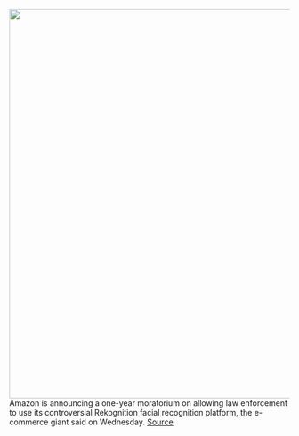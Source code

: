 <img src='https://cdn.vox-cdn.com/thumbor/E5HgkElRUH5xYYO8gJRM3Fp4H10=/0x0:2040x1360/1200x800/filters:focal(857x517:1183x843)/cdn.vox-cdn.com/uploads/chorus_image/image/66919136/acastro_180730_1777_facial_recognition_0002.0.jpg' width='700px' /><br/>
Amazon is announcing a one-year moratorium on allowing law enforcement to use its controversial Rekognition facial recognition platform, the e-commerce giant said on Wednesday.
<a href='https://www.theverge.com/2020/6/10/21287101/amazon-rekognition-facial-recognition-police-ban-one-year-ai-racial-bias'> Source <a/>